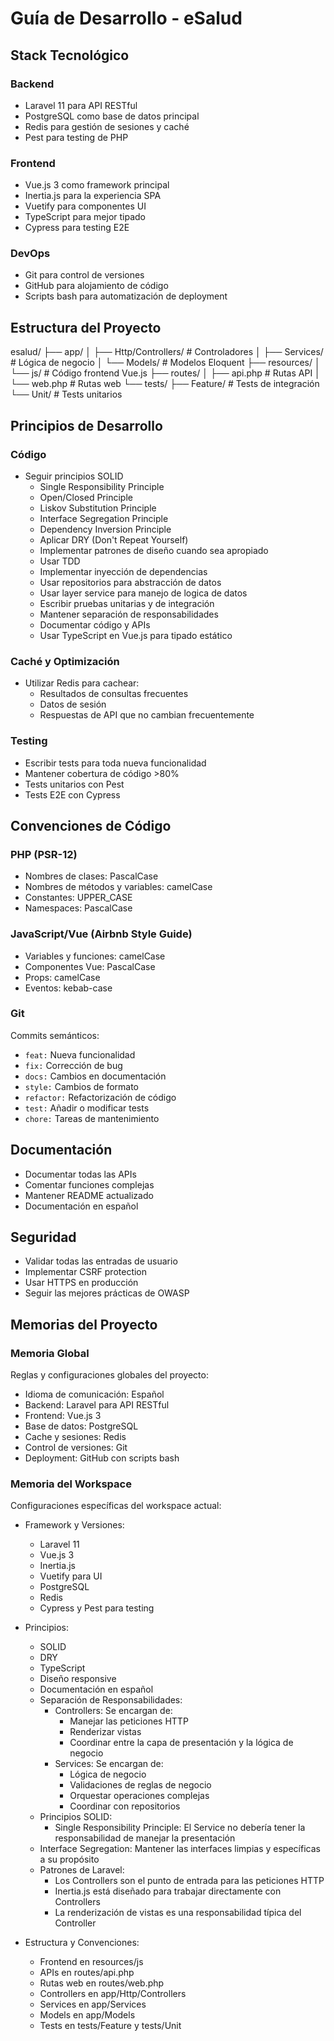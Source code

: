 # Guía de Desarrollo - eSalud

## Stack Tecnológico

### Backend

- Laravel 11 para API RESTful
- PostgreSQL como base de datos principal
- Redis para gestión de sesiones y caché
- Pest para testing de PHP

### Frontend

- Vue.js 3 como framework principal
- Inertia.js para la experiencia SPA
- Vuetify para componentes UI
- TypeScript para mejor tipado
- Cypress para testing E2E

### DevOps

- Git para control de versiones
- GitHub para alojamiento de código
- Scripts bash para automatización de deployment

## Estructura del Proyecto

esalud/
├── app/
│   ├── Http/Controllers/    # Controladores
│   ├── Services/           # Lógica de negocio
│   └── Models/            # Modelos Eloquent
├── resources/
│   └── js/               # Código frontend Vue.js
├── routes/
│   ├── api.php          # Rutas API
│   └── web.php         # Rutas web
└── tests/
    ├── Feature/       # Tests de integración
    └── Unit/         # Tests unitarios

## Principios de Desarrollo

### Código

- Seguir principios SOLID
  - Single Responsibility Principle
  - Open/Closed Principle
  - Liskov Substitution Principle
  - Interface Segregation Principle
  - Dependency Inversion Principle
  - Aplicar DRY (Don't Repeat Yourself)
  - Implementar patrones de diseño cuando sea apropiado
  - Usar TDD
  - Implementar inyección de dependencias
  - Usar repositorios para abstracción de datos
  - Usar layer service para manejo de logica de datos
  - Escribir pruebas unitarias y de integración
  - Mantener separación de responsabilidades
  - Documentar código y APIs
  - Usar TypeScript en Vue.js para tipado estático

### Caché y Optimización

- Utilizar Redis para cachear:
  - Resultados de consultas frecuentes
  - Datos de sesión
  - Respuestas de API que no cambian frecuentemente

### Testing

- Escribir tests para toda nueva funcionalidad
- Mantener cobertura de código >80%
- Tests unitarios con Pest
- Tests E2E con Cypress

## Convenciones de Código

### PHP (PSR-12)

- Nombres de clases: PascalCase
- Nombres de métodos y variables: camelCase
- Constantes: UPPER_CASE
- Namespaces: PascalCase

### JavaScript/Vue (Airbnb Style Guide)

- Variables y funciones: camelCase
- Componentes Vue: PascalCase
- Props: camelCase
- Eventos: kebab-case

### Git

Commits semánticos:

- `feat:` Nueva funcionalidad
- `fix:` Corrección de bug
- `docs:` Cambios en documentación
- `style:` Cambios de formato
- `refactor:` Refactorización de código
- `test:` Añadir o modificar tests
- `chore:` Tareas de mantenimiento

## Documentación

- Documentar todas las APIs
- Comentar funciones complejas
- Mantener README actualizado
- Documentación en español

## Seguridad

- Validar todas las entradas de usuario
- Implementar CSRF protection
- Usar HTTPS en producción
- Seguir las mejores prácticas de OWASP

## Memorias del Proyecto

### Memoria Global

Reglas y configuraciones globales del proyecto:

- Idioma de comunicación: Español
- Backend: Laravel para API RESTful
- Frontend: Vue.js 3
- Base de datos: PostgreSQL
- Cache y sesiones: Redis
- Control de versiones: Git
- Deployment: GitHub con scripts bash

### Memoria del Workspace

Configuraciones específicas del workspace actual:

- Framework y Versiones:
  - Laravel 11
  - Vue.js 3
  - Inertia.js
  - Vuetify para UI
  - PostgreSQL
  - Redis
  - Cypress y Pest para testing

- Principios:
  - SOLID
  - DRY
  - TypeScript
  - Diseño responsive
  - Documentación en español
  - Separación de Responsabilidades:
    - Controllers: Se encargan de:
      - Manejar las peticiones HTTP
      - Renderizar vistas
      - Coordinar entre la capa de presentación y la lógica de negocio
    - Services: Se encargan de:
      - Lógica de negocio
      - Validaciones de reglas de negocio
      - Orquestar operaciones complejas
      - Coordinar con repositorios
  - Principios SOLID:
    - Single Responsibility Principle: El Service no debería tener la responsabilidad de manejar la presentación
  - Interface Segregation: Mantener las interfaces limpias y específicas a su propósito
  - Patrones de Laravel:
    - Los Controllers son el punto de entrada para las peticiones HTTP
    - Inertia.js está diseñado para trabajar directamente con Controllers
    - La renderización de vistas es una responsabilidad típica del Controller

- Estructura y Convenciones:
  - Frontend en resources/js
  - APIs en routes/api.php
  - Rutas web en routes/web.php
  - Controllers en app/Http/Controllers
  - Services en app/Services
  - Models en app/Models
  - Tests en tests/Feature y tests/Unit
